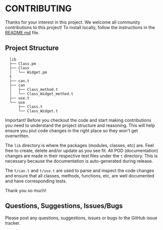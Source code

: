 # CONTRIBUTING

Thanks for your interest in this project. We welcome all community
contributions to this project! To install locally, follow the instructions in
the [README.md](./README.mkdn) file.

## Project Structure

```
  lib
  ├── Class.pm
  ├── Class
  │   └── Widget.pm
  t
  ├── can.t
  ├── can
  │   ├── Class_method.t
  │   └── Class_Widget_method.t
  ├── use.t
  └── use
      ├── Class.t
      └── Class_Widget.t
```

Important! Before you checkout the code and start making contributions you need
to understand the project structure and reasoning. This will help ensure you
piut code changes in the right place so they won't get overwritten.

The `lib` directory is where the packages (modules, classes, etc) are. Feel
free to create, delete and/or update as you see fit. All POD (documentation)
changes are made in their respective test files under the `t` directory. This
is necessary because the documentation is auto-generated during release.

The `t/can.t` and `t/use.t` are used to parse and inspect the code changes and
ensure that all classes, methods, functions, etc, are well documented and have
corresponding tests.

Thank you so much!

## Questions, Suggestions, Issues/Bugs

Please post any questions, suggestions, issues or bugs to the GitHub issue
tracker.
